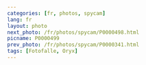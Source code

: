 ```yaml
---
categories: [fr, photos, spycam]
lang: fr
layout: photo
next_photo: /fr/photos/spycam/P0000498.html
picname: P0000499
prev_photo: /fr/photos/spycam/P0000341.html
tags: [Fotofalle, Oryx]
---
```

